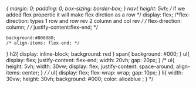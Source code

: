 *{
    margin: 0;
    padding: 0;
    box-sizing: border-box;
}
nav{
    height: 5vh;
    /* if we added flex propertie it will make flex dirction as a row  */
    display: flex;
    /*flex-direction: types 
    1 row and row rev
    2 column and col rev
    */
    /* flex-direction: column; */
    /* justify-content:flex-end; */
    
    background:#808080;
    /* align-items: flex-end; */
    

}
h2{
    display: inline-block;
    background: red
}
span{
    background: #000;
}
ul{
    display: flex;
    justify-content: flex-end;
    width: 20vh;
    gap: 20px;
}
/* ul{
    height: 5vh;
    width: 30vw;
    display: flex;
    justify-content: space-around;
    align-items: center;
} */
/* ul{
    display: flex;
    flex-wrap: wrap;
    gap: 10px;
}
li{
    width: 30vw;
    height: 30vh;
    background: #000;
    color: aliceblue ;
} */